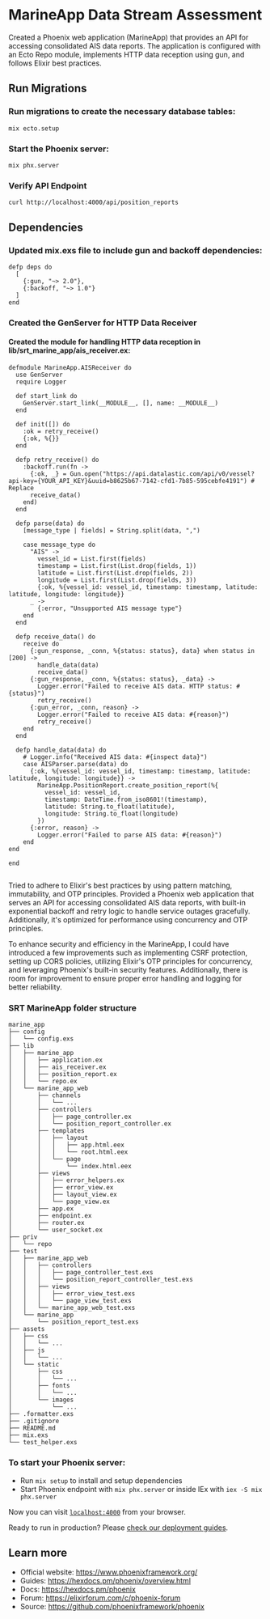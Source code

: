 # MarineApp Data Stream Assessment

Created a Phoenix web application (MarineApp) that provides an API for accessing consolidated AIS data reports. The application is configured with an Ecto Repo module, implements HTTP data reception using gun, and follows Elixir best practices.

## Run Migrations
### Run migrations to create the necessary database tables:

`
mix ecto.setup
`

### Start the Phoenix server:

`
mix phx.server
`

### Verify API Endpoint
`
curl http://localhost:4000/api/position_reports
`

## Dependencies
### Updated mix.exs file to include gun and backoff dependencies:

```
defp deps do
  [
    {:gun, "~> 2.0"},
    {:backoff, "~> 1.0"}
  ]
end
```

### Created the GenServer for HTTP Data Receiver
#### Created the module for handling HTTP data reception in lib/srt_marine_app/ais_receiver.ex:

```
defmodule MarineApp.AISReceiver do
  use GenServer
  require Logger

  def start_link do
    GenServer.start_link(__MODULE__, [], name: __MODULE__)
  end

  def init([]) do
    :ok = retry_receive()
    {:ok, %{}}
  end

  defp retry_receive() do
    :backoff.run(fn ->
      {:ok, _} = Gun.open("https://api.datalastic.com/api/v0/vessel?api-key={YOUR_API_KEY}&uuid=b8625b67-7142-cfd1-7b85-595cebfe4191") # Replace
      receive_data()
    end)
  end

  defp parse(data) do
    [message_type | fields] = String.split(data, ",")

    case message_type do
      "AIS" ->
        vessel_id = List.first(fields)
        timestamp = List.first(List.drop(fields, 1))
        latitude = List.first(List.drop(fields, 2))
        longitude = List.first(List.drop(fields, 3))
        {:ok, %{vessel_id: vessel_id, timestamp: timestamp, latitude: latitude, longitude: longitude}}
      _ ->
        {:error, "Unsupported AIS message type"}
    end
  end

  defp receive_data() do
    receive do
      {:gun_response, _conn, %{status: status}, data} when status in [200] ->
        handle_data(data)
        receive_data()
      {:gun_response, _conn, %{status: status}, _data} ->
        Logger.error("Failed to receive AIS data. HTTP status: #{status}")
        retry_receive()
      {:gun_error, _conn, reason} ->
        Logger.error("Failed to receive AIS data: #{reason}")
        retry_receive()
    end
  end

  defp handle_data(data) do
    # Logger.info("Received AIS data: #{inspect data}")
    case AISParser.parse(data) do
      {:ok, %{vessel_id: vessel_id, timestamp: timestamp, latitude: latitude, longitude: longitude}} ->
        MarineApp.PositionReport.create_position_report(%{
          vessel_id: vessel_id,
          timestamp: DateTime.from_iso8601!(timestamp),
          latitude: String.to_float(latitude),
          longitude: String.to_float(longitude)
        })
      {:error, reason} ->
        Logger.error("Failed to parse AIS data: #{reason}")
    end
end

end


```

Tried to adhere to Elixir's best practices by using pattern matching, immutability, and OTP principles. Provided a Phoenix web application that serves an API for accessing consolidated AIS data reports, with built-in exponential backoff and retry logic to handle service outages gracefully. Additionally, it's optimized for performance using concurrency and OTP principles.


To enhance security and efficiency in the MarineApp, I could have introduced a few improvements such as implementing CSRF protection, setting up CORS policies, utilizing Elixir's OTP principles for concurrency, and leveraging Phoenix's built-in security features. Additionally, there is room for improvement to ensure proper error handling and logging for better reliability.


### SRT MarineApp folder structure

```
marine_app
├── config
│   └── config.exs
├── lib
│   ├── marine_app
│   │   ├── application.ex
│   │   ├── ais_receiver.ex
│   │   ├── position_report.ex
│   │   └── repo.ex
│   └── marine_app_web
│       ├── channels
│       │   └── ...
│       ├── controllers
│       │   ├── page_controller.ex
│       │   └── position_report_controller.ex
│       ├── templates
│       │   ├── layout
│       │   │   ├── app.html.eex
│       │   │   └── root.html.eex
│       │   └── page
│       │       └── index.html.eex
│       ├── views
│       │   ├── error_helpers.ex
│       │   ├── error_view.ex
│       │   ├── layout_view.ex
│       │   └── page_view.ex
│       ├── app.ex
│       ├── endpoint.ex
│       ├── router.ex
│       └── user_socket.ex
├── priv
│   └── repo
├── test
│   ├── marine_app_web
│   │   ├── controllers
│   │   │   ├── page_controller_test.exs
│   │   │   └── position_report_controller_test.exs
│   │   ├── views
│   │   │   ├── error_view_test.exs
│   │   │   └── page_view_test.exs
│   │   └── marine_app_web_test.exs
│   └── marine_app
│       └── position_report_test.exs
├── assets
│   ├── css
│   │   └── ...
│   ├── js
│   │   └── ...
│   └── static
│       ├── css
│       │   └── ...
│       ├── fonts
│       │   └── ...
│       └── images
│           └── ...
├── .formatter.exs
├── .gitignore
├── README.md
├── mix.exs
└── test_helper.exs
```


### To start your Phoenix server:

  * Run `mix setup` to install and setup dependencies
  * Start Phoenix endpoint with `mix phx.server` or inside IEx with `iex -S mix phx.server`


Now you can visit [`localhost:4000`](http://localhost:4000) from your browser.

Ready to run in production? Please [check our deployment guides](https://hexdocs.pm/phoenix/deployment.html).

## Learn more

  * Official website: https://www.phoenixframework.org/
  * Guides: https://hexdocs.pm/phoenix/overview.html
  * Docs: https://hexdocs.pm/phoenix
  * Forum: https://elixirforum.com/c/phoenix-forum
  * Source: https://github.com/phoenixframework/phoenix
